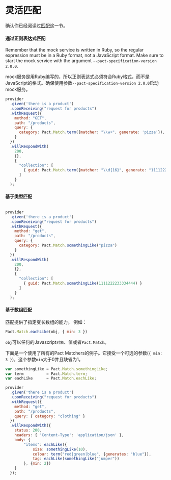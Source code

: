# 灵活匹配

确认你已经阅读过[匹配](../matching.md)这一节。

#### 通过正则表达式匹配

Remember that the mock service is written in Ruby, so the regular expression must be in a Ruby format, not a JavaScript format. Make sure to start the mock service with the argument `--pact-specification-version 2.0.0`.

mock服务是用Ruby编写的，所以正则表达式必须符合Ruby格式，而不是JavaScript的格式。确保使用参数`--pact-specification-version 2.0.0`启动mock服务。

```javascript
provider
  .given('there is a product')
  .uponReceiving("request for products")
  .withRequest({
    method: "GET",
    path: "/products",
    query: {
      category: Pact.Match.term({matcher: "\\w+", generate: 'pizza'}),
    }
  })
  .willRespondWith(
    200,
    {},
    {
      "collection": [
        { guid: Pact.Match.term({matcher: "\\d{16}", generate: "1111222233334444"}) }
      ]
    }
  );
```

#### 基于类型匹配

```javascript

provider
  .given('there is a product')
  .uponReceiving("request for products")
  .withRequest({
    method: "get",
    path: "/products",
    query: {
      category: Pact.Match.somethingLike("pizza")
    }
  })
  .willRespondWith(
    200,
    {},
    {
      "collection": [
        { guid: Pact.Match.somethingLike(1111222233334444) }
      ]
    }
  );
```

#### 基于数组匹配

匹配提供了指定变长数组的能力。 例如：

```javascript
Pact.Match.eachLike(obj, { min: 3 })
```

`obj`可以任何的Javascript`对象`、值或者`Pact.Match`。

下面是一个使用了所有的Pact Matchers的例子。它接受一个可选的参数(`{ min: 3 }`)，这个参数`min`大于0并且缺省为1。

```javascript
var somethingLike = Pact.Match.somethingLike;
var term          = Pact.Match.term;
var eachLike      = Pact.Match.eachLike;

provider
  .given('there is a product')
  .uponReceiving("request for products")
  .withRequest({
    method: "get",
    path: "/products",
    query: { category: "clothing" }
  })
  .willRespondWith({
    status: 200,
    headers: { 'Content-Type': 'application/json' },
    body: {
        "items": eachLike({
            size: somethingLike(10),
            colour: term("red|green|blue", {generates: "blue"}),
            tag: eachLike(somethingLike("jumper"))
        }, {min: 2})
    }
  });
```
